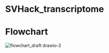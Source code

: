 # SVHack_transcriptome

# Flowchart

![flowchart_draft drawio-2](https://github.com/jjjk123/SVHack_transcriptome/assets/82537630/898b6250-46b2-4dcc-9e66-fad2dd6921ee)
